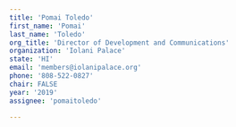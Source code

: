 ```yaml
---
title: 'Pomai Toledo'
first_name: 'Pomai'
last_name: 'Toledo'
org_title: 'Director of Development and Communications'
organization: 'Iolani Palace'
state: 'HI'
email: 'members@iolanipalace.org'
phone: '808-522-0827'
chair: FALSE
year: '2019'
assignee: 'pomaitoledo'

---
```

